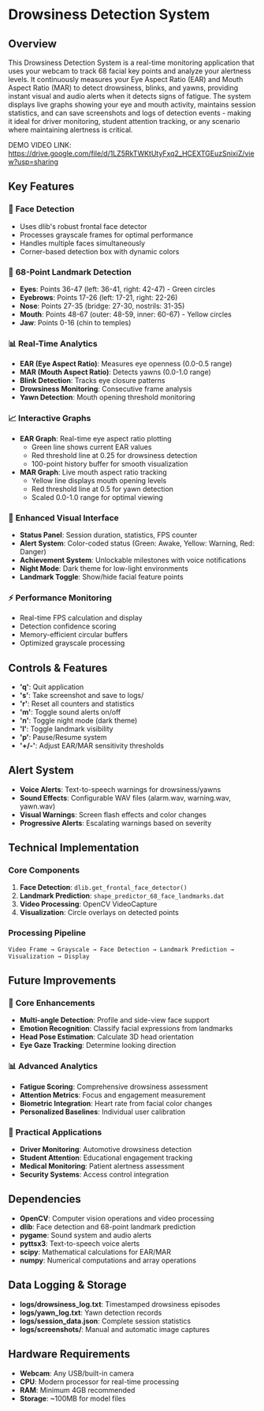 # Drowsiness Detection System

## Overview
This Drowsiness Detection System is a real-time monitoring application that uses your webcam to track 68 facial key points and analyze your alertness levels. It continuously measures your Eye Aspect Ratio (EAR) and Mouth Aspect Ratio (MAR) to detect drowsiness, blinks, and yawns, providing instant visual and audio alerts when it detects signs of fatigue. The system displays live graphs showing your eye and mouth activity, maintains session statistics, and can save screenshots and logs of detection events - making it ideal for driver monitoring, student attention tracking, or any scenario where maintaining alertness is critical.

DEMO VIDEO LINK: https://drive.google.com/file/d/1LZ5RkTWKtUtyFxq2_HCEXTGEuzSnixiZ/view?usp=sharing

## Key Features

### 🎯 **Face Detection**
- Uses dlib's robust frontal face detector
- Processes grayscale frames for optimal performance
- Handles multiple faces simultaneously
- Corner-based detection box with dynamic colors

### 📍 **68-Point Landmark Detection**
- **Eyes**: Points 36-47 (left: 36-41, right: 42-47) - Green circles
- **Eyebrows**: Points 17-26 (left: 17-21, right: 22-26)
- **Nose**: Points 27-35 (bridge: 27-30, nostrils: 31-35)
- **Mouth**: Points 48-67 (outer: 48-59, inner: 60-67) - Yellow circles
- **Jaw**: Points 0-16 (chin to temples)

### 📊 **Real-Time Analytics**
- **EAR (Eye Aspect Ratio)**: Measures eye openness (0.0-0.5 range)
- **MAR (Mouth Aspect Ratio)**: Detects yawns (0.0-1.0 range)
- **Blink Detection**: Tracks eye closure patterns
- **Drowsiness Monitoring**: Consecutive frame analysis
- **Yawn Detection**: Mouth opening threshold monitoring

### 📈 **Interactive Graphs**
- **EAR Graph**: Real-time eye aspect ratio plotting
  - Green line shows current EAR values
  - Red threshold line at 0.25 for drowsiness detection
  - 100-point history buffer for smooth visualization
- **MAR Graph**: Live mouth aspect ratio tracking
  - Yellow line displays mouth opening levels
  - Red threshold line at 0.5 for yawn detection
  - Scaled 0.0-1.0 range for optimal viewing

### 🎨 **Enhanced Visual Interface**
- **Status Panel**: Session duration, statistics, FPS counter
- **Alert System**: Color-coded status (Green: Awake, Yellow: Warning, Red: Danger)
- **Achievement System**: Unlockable milestones with voice notifications
- **Night Mode**: Dark theme for low-light environments
- **Landmark Toggle**: Show/hide facial feature points

### ⚡ **Performance Monitoring**
- Real-time FPS calculation and display
- Detection confidence scoring
- Memory-efficient circular buffers
- Optimized grayscale processing

## Controls & Features
- **'q'**: Quit application
- **'s'**: Take screenshot and save to logs/
- **'r'**: Reset all counters and statistics
- **'m'**: Toggle sound alerts on/off
- **'n'**: Toggle night mode (dark theme)
- **'l'**: Toggle landmark visibility
- **'p'**: Pause/Resume system
- **'+/-'**: Adjust EAR/MAR sensitivity thresholds

## Alert System
- **Voice Alerts**: Text-to-speech warnings for drowsiness/yawns
- **Sound Effects**: Configurable WAV files (alarm.wav, warning.wav, yawn.wav)
- **Visual Warnings**: Screen flash effects and color changes
- **Progressive Alerts**: Escalating warnings based on severity

## Technical Implementation

### Core Components
1. **Face Detection**: `dlib.get_frontal_face_detector()`
2. **Landmark Prediction**: `shape_predictor_68_face_landmarks.dat`
3. **Video Processing**: OpenCV VideoCapture
4. **Visualization**: Circle overlays on detected points

### Processing Pipeline
```
Video Frame → Grayscale → Face Detection → Landmark Prediction → Visualization → Display
```

## Future Improvements

### 🔧 **Core Enhancements**
- **Multi-angle Detection**: Profile and side-view face support
- **Emotion Recognition**: Classify facial expressions from landmarks
- **Head Pose Estimation**: Calculate 3D head orientation
- **Eye Gaze Tracking**: Determine looking direction

### 📊 **Advanced Analytics**
- **Fatigue Scoring**: Comprehensive drowsiness assessment
- **Attention Metrics**: Focus and engagement measurement
- **Biometric Integration**: Heart rate from facial color changes
- **Personalized Baselines**: Individual user calibration

### 🎯 **Practical Applications**
- **Driver Monitoring**: Automotive drowsiness detection
- **Student Attention**: Educational engagement tracking
- **Medical Monitoring**: Patient alertness assessment
- **Security Systems**: Access control integration

## Dependencies
- **OpenCV**: Computer vision operations and video processing
- **dlib**: Face detection and 68-point landmark prediction
- **pygame**: Sound system and audio alerts
- **pyttsx3**: Text-to-speech voice alerts
- **scipy**: Mathematical calculations for EAR/MAR
- **numpy**: Numerical computations and array operations

## Data Logging & Storage
- **logs/drowsiness_log.txt**: Timestamped drowsiness episodes
- **logs/yawn_log.txt**: Yawn detection records
- **logs/session_data.json**: Complete session statistics
- **logs/screenshots/**: Manual and automatic image captures

## Hardware Requirements
- **Webcam**: Any USB/built-in camera
- **CPU**: Modern processor for real-time processing
- **RAM**: Minimum 4GB recommended
- **Storage**: ~100MB for model files
